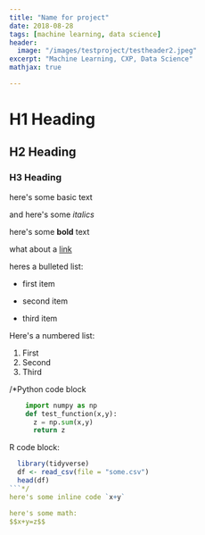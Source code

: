 ```yaml
---
title: "Name for project"
date: 2018-08-28
tags: [machine learning, data science]
header:
  image: "/images/testproject/testheader2.jpeg"
excerpt: "Machine Learning, CXP, Data Science"
mathjax: true

---
```


# H1 Heading

## H2 Heading

### H3 Heading

here's some basic text

and here's some *italics*

here's some **bold** text

what about a [link](https://github.com/garrettburt)


heres a bulleted list:
* first item
+ second item
- third item

Here's a numbered list:
1. First
2. Second
3. Third

/*Python code block
```python
    import numpy as np
    def test_function(x,y):
      z = np.sum(x,y)
      return z
```
R code block:
```r
  library(tidyverse)
  df <- read_csv(file = "some.csv")
  head(df)
```*/
here's some inline code `x+y`

here's some math:
$$x+y=z$$
